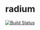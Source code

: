 # radium

[![Build Status](https://travis-ci.org/bash/radium.svg?branch=master)](https://travis-ci.org/bash/radium)